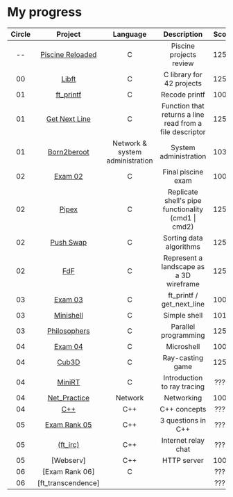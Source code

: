# My progress
|Circle | Project | Language | Description | Score | 
|:-----:|:-------:|:--------:|:-----------:|:-----:|
|--| [Piscine Reloaded](https://github.com/alex81131/42-Cursus/tree/main/Piscine%20Reloaded) | C | Piscine projects review | 125% |
|00| [Libft](https://github.com/alex81131/42-Cursus/tree/main/Libft) | C | C library for 42 projects | 125% |
|01| [ft_printf](https://github.com/alex81131/42-Cursus/tree/main/ft_printf) | C | Recode printf | 100% |
|01| [Get Next Line](https://github.com/alex81131/42-Cursus/tree/main/get_next_line) | C | Function that returns a line read from a file descriptor | 125% |
|01| [Born2beroot](https://github.com/alex81131/42-Cursus/tree/main/Born2beRoot) | Network & system administration | System administration | 103% |
|02| [Exam 02](https://github.com/alex81131/42-Cursus/tree/main/Exam%20Rank%2002) | C | Final piscine exam  | 100% |
|02| [Pipex](https://github.com/alex81131/42-Cursus/tree/main/pipex) | C | Replicate shell's pipe functionality (cmd1 \| cmd2) | 125% |
|02| [Push Swap](https://github.com/alex81131/42-Cursus/tree/main/push_swap) | C | Sorting data algorithms | 125% |
|02| [FdF](https://github.com/alex81131/42-Cursus/tree/main/FdF) | C | Represent a landscape as a 3D wireframe | 125% |
|03| [Exam 03](https://github.com/alex81131/42-Cursus/tree/main/Exam%20Rank%2003) | C | ft_printf / get_next_line | 100% |
|03| [Minishell](https://github.com/alex81131/Minishell) | C | Simple shell | 101% |
|03| [Philosophers](https://github.com/alex81131/42-Cursus/tree/main/Philosophers) | C | Parallel programming | 125% |
|04| [Exam 04](https://github.com/alex81131/42-Cursus/tree/main/Exam%20Rank%2004) | C | Microshell| 100% |
|04| [Cub3D](https://github.com/alex81131/42-Cursus/tree/main/cub3d) | C | Ray-casting game | 125% |
|04| [MiniRT](https://github.com/alex81131/42-Cursus/tree/main/miniRT) | C | Introduction to ray tracing | ???% |
|04| [Net_Practice](https://github.com/alex81131/42-Cursus/tree/main/Net_Practice) | Network |  Networking | 100% |
|04| [C++](https://github.com/alex81131/42-Cursus/tree/main/CPP) | C++ | C++ concepts | ???% |
|05| [Exam Rank 05](https://github.com/pasqualerossi/42-School-Exam-Rank-05) | C++ | 3 questions in C++ |  ???% |
|05| [(ft_irc)](https://github.com/El-cmd/ft_irc) | C++ | Internet relay chat |  ???% |
|05| [Webserv] | C++ | HTTP server | 100% |
|06| [Exam Rank 06] | C | |  ???% |
|06| [ft_transcendence] | ||  ???% |
